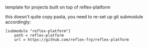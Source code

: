 template for projects built on top of reflex-platform

this doesn't quite copy pasta, you need to re-set up git submodule accordingly:
```
[submodule "reflex-platform"]
	path = reflex-platform
	url = https://github.com/reflex-frp/reflex-platform
```
